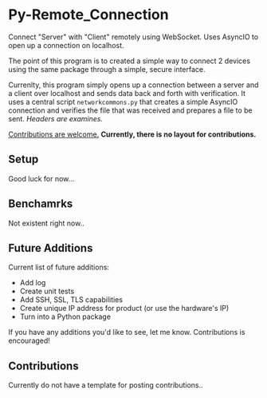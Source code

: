 # Py-Remote_Connection
Connect "Server" with "Client" remotely using WebSocket. Uses AsyncIO to open up a connection on localhost.

The point of this program is to created a simple way to connect 2 devices using the same package through a simple, secure interface.

Currenlty, this program simply opens up a connection between a server and a client over localhost and sends data back and forth with verification. It uses a central script `networkcommons.py` that creates a simple AsyncIO connection and verifies the file that was received and prepares a file to be sent. *Headers are examines.*

[Contributions are welcome.](#contributions) **Currently, there is no layout for contributions.**

## Setup
Good luck for now...

## Benchamrks
Not existent right now..
<!-- Decision to use `threading` is based off of [previous benchmarks](https://edmundmartin.com/beautiful-soup-vs-lxml-speed/), we want this program to scale with performance. Yet, I have added support for `synchronous`. *`AsyncIO` currently doesn't not work* -->

## Future Additions
Current list of future additions:
* Add log
* Create unit tests
* Add SSH, SSL, TLS capabilities
* Create unique IP address for product (or use the hardware's IP)
* Turn into a Python package

If you have any additions you'd like to see, let me know. Contributions is encouraged!

## Contributions
Currently do not have a template for posting contributions..
